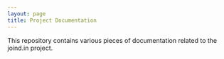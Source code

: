 ```yaml
---
layout: page
title: Project Documentation
---
```



This repository contains various pieces of documentation related to the joind.in project.
